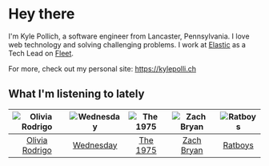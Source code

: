 # Hey there


I'm Kyle Pollich, a software engineer from Lancaster, Pennsylvania. I love web technology and solving challenging problems.
I work at [Elastic](https://www.elastic.co/) as a Tech Lead on [Fleet](https://www.elastic.co/guide/en/fleet/current/fleet-overview.html).

For more, check out my personal site: https://kylepolli.ch

## What I'm listening to lately

<!-- begin artists -->
  |![Olivia Rodrigo](https://i.scdn.co/image/ab6761610000f178e03a98785f3658f0b6461ec4)|![Wednesday](https://i.scdn.co/image/ab6761610000f1786be7d750f449d0e04196e179)|![The 1975](https://i.scdn.co/image/ab6761610000f17889348336354096fd4e36ca73)|![Zach Bryan](https://i.scdn.co/image/ab6761610000f1784fd54df35bfcfa0fc9fc2da7)|![Ratboys](https://i.scdn.co/image/ab6761610000f17804eddff1ed28df0065c09448)|
  |:---:|:---:|:---:|:---:|:---:|
  |[Olivia Rodrigo](https://open.spotify.com/artist/1McMsnEElThX1knmY4oliG)|[Wednesday](https://open.spotify.com/artist/4j7DrazfBZLLD0OrVoAtEe)|[The 1975](https://open.spotify.com/artist/3mIj9lX2MWuHmhNCA7LSCW)|[Zach Bryan](https://open.spotify.com/artist/40ZNYROS4zLfyyBSs2PGe2)|[Ratboys](https://open.spotify.com/artist/1SoBNpuC0N4nvaQFENS0qf)|
<!-- end artists -->
